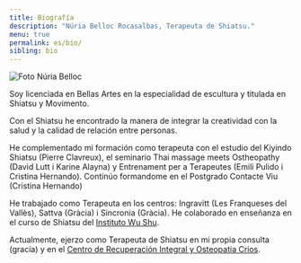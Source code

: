 ```yaml
---
title: Biografía
description: "Núria Belloc Rocasalbas, Terapeuta de Shiatsu."
menu: true
permalink: es/bio/
sibling: bio
---
```


![Foto Núria Belloc]({{site.baseurl}}/image/nuria-belloc.jpg)

Soy licenciada en Bellas Artes en la especialidad de escultura y titulada en Shiatsu y Movimento.

Con el Shiatsu he encontrado la manera de integrar la creatividad con la salud y la calidad de relación entre personas.

He complementado mi formación como terapeuta con el estudio del Kiyindo Shiatsu (Pierre Clavreux), el seminario Thai massage meets Ostheopathy (David Lutt i Karine Alayna) y Entrenament per a Terapeutes (Emili Pulido i Cristina Hernando). Continúo formandome en el Postgrado Contacte Viu (Cristina Hernando)

He trabajado como Terapeuta en los centros: Ingravitt (Les Franqueses del Vallès), Sattva (Gràcia) i Sincronia (Gràcia). He colaborado en enseñanza en el curso de Shiatsu del [Instituto Wu Shu][wushu].

Actualmente, ejerzo como Terapeuta de Shiatsu en mi propia consulta (gracia) y en el [Centro de Recuperación Integral y Osteopatia Crios][crios].

[crios]: http://www.criosgracia.com
[wushu]: http://www.institutodewushu.com
